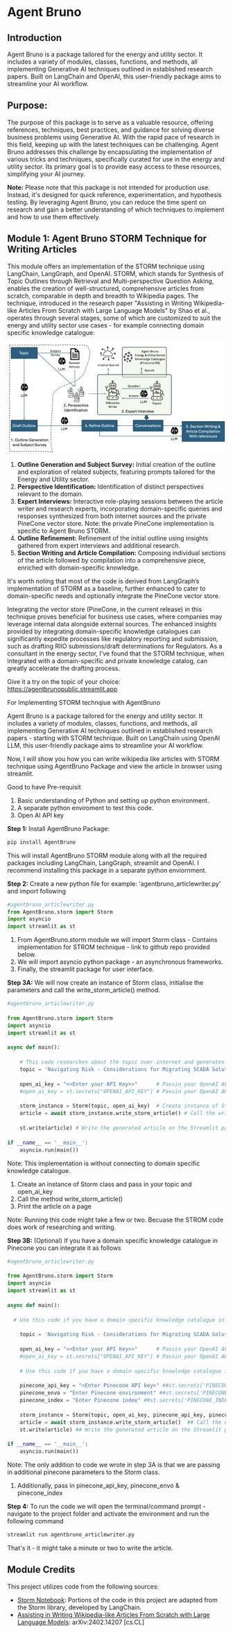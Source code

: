 # Agent Bruno

## Introduction

Agent Bruno is a package tailored for the energy and utility sector. It includes a variety of modules, classes, functions, and methods, all implementing Generative AI techniques outlined in established research papers. Built on LangChain and OpenAI, this user-friendly package aims to streamline your AI workflow.

## Purpose:

The purpose of this package is to serve as a valuable resource, offering references, techniques, best practices, and guidance for solving diverse business problems using Generative AI. With the rapid pace of research in this field, keeping up with the latest techniques can be challenging. Agent Bruno addresses this challenge by encapsulating the implementation of various tricks and techniques, specifically curated for use in the energy and utility sector. Its primary goal is to provide easy access to these resources, simplifying your AI journey.

**Note:**
Please note that this package is not intended for production use. Instead, it's designed for quick reference, experimentation, and hypothesis testing. By leveraging Agent Bruno, you can reduce the time spent on research and gain a better understanding of which techniques to implement and how to use them effectively.

## Module 1: Agent Bruno STORM Technique for Writing Articles

This module offers an implementation of the STORM technique using LangChain, LangGraph, and OpenAI. STORM, which stands for Synthesis of Topic Outlines through Retrieval and Multi-perspective Question Asking, enables the creation of well-structured, comprehensive articles from scratch, comparable in depth and breadth to Wikipedia pages.
The technique, introduced in the research paper "Assisting in Writing Wikipedia-like Articles From Scratch with Large Language Models" by Shao et al., operates through several stages, some of which are customized to suit the energy and utility sector use cases - for example connecting domain specific knowledge catalogue:

![Fig 1: Gen AI STORM Technique](STORM.png)

1. **Outline Generation and Subject Survey:** Initial creation of the outline and exploration of related subjects, featuring prompts tailored for the Energy and Utility sector.
2. **Perspective Identification:** Identification of distinct perspectives relevant to the domain.
3. **Expert Interviews:** Interactive role-playing sessions between the article writer and research experts, incorporating domain-specific queries and responses synthesized from both internet sources and the private PineCone vector store. Note: the private PineCone implementation is specific to Agent Bruno STORM.
4. **Outline Refinement:** Refinement of the initial outline using insights gathered from expert interviews and additional research.
5. **Section Writing and Article Compilation:** Composing individual sections of the article followed by compilation into a comprehensive piece, enriched with domain-specific knowledge.

It's worth noting that most of the code is derived from LangGraph’s implementation of STORM as a baseline, further enhanced to cater to domain-specific needs and optionally integrate the PineCone vector store.

Integrating the vector store (PineCone, in the current release) in this technique proves beneficial for business use cases, where companies may leverage internal data alongside external sources. The enhanced insights provided by integrating domain-specific knowledge catalogues can significantly expedite processes like regulatory reporting and submission, such as drafting RIIO submissions/draft determinations for Regulators. As a consultant in the energy sector, I've found that the STORM technique, when integrated with a domain-specific and private knowledge catalog, can greatly accelerate the drafting process.

Give it a try on the topic of your choice: https://agentbrunopublic.streamlit.app

For Implementing STORM technqiue with AgentBruno

Agent Bruno is a package tailored for the energy and utility sector. It includes a variety of modules, classes, functions, and methods, all implementing Generative AI techniques outlined in established research papers - starting with STORM technique. Built on LangChain using OpenAI LLM, this user-friendly package aims to streamline your AI workflow.

Now, I will show you how you can write wikipedia like articles with STORM technique using AgentBruno Package and view the article in browser using streamlit. 

Good to have Pre-requisit

1. Basic understanding of Python and setting up python environment.
2. A separate python enviroment to test this code.
3. Open AI API key

**Step 1:** Install AgentBruno Package: 

```bash
pip install AgentBruno
```

This will install AgentBruno STORM module along with all the required packages including LangChain, LangGraph, streamlit and OpenAI. I recommend installing this package in a separate python enviornment.

**Step 2:** Create a new python file for example: 'agentbruno_articlewriter.py' and import following

```python
#agentbruno_articlewriter.py
from AgentBruno.storm import Storm
import asyncio
import streamlit as st
```
1. From AgentBruno.storm module we will import Storm class - Contains implementation for STROM technique - link to github repo provided below.
2. We will import asyncio python package - an asynchronous frameworks.
3. Finally, the streamlit package for user interface.

**Step 3A:** We will now create an instance of Storm class,  initialise the parameters and call the write_storm_article() method. 
```python
#agentbruno_articlewriter.py

from AgentBruno.storm import Storm
import asyncio
import streamlit as st

async def main():    
    
    # This code researches about the topic over internet and generates an article. This code doesn't integrate with domain specific knowledge catalogue.    
    topic = 'Navigating Risk - Considerations for Migrating SCADA Solutions to the Cloud' # Your topic name

    open_ai_key = "<<Enter your API Key>>"      # Passin your OpenAI API key - you can directly passin the key
    #open_ai_key = st.secrets["OPENAI_API_KEY"] # Passin your OpenAI API key - you can pull it from the streamlit secrets folder
    
    storm_instance = Storm(topic, open_ai_key)  # Create instance of Storm class
    article = await storm_instance.write_storm_article() # Call the write_storm_article method to write the article.
    
    st.write(article) # Write the generated article on the Streamlit page.
    
if __name__ == '__main__':
    asyncio.run(main())

```
Note: This implementation is without connecting to domain specific knowledge catalogue.

1. Create an instance of Storm class and pass in your topic and open_ai_key
2. Call the method write_storm_article()
3. Print the article on a page

Note: Running this code might take a few or two. Becuase the STROM code does work of researching and writing.

**Step 3B:** (Optional) If you have a domain specific knowledge catalogue in Pinecone you can integrate it as follows

```python
#agentbruno_articlewriter.py

from AgentBruno.storm import Storm 
import asyncio
import streamlit as st

async def main():
    
  # Use this code if you have a domain specific knowledge catalogue in Pinecone. 

    topic = 'Navigating Risk - Considerations for Migrating SCADA Solutions to the Cloud' # Your topic name

    open_ai_key = "<<Enter your API Key>>"      # Passin your OpenAI API key - you can directly passin the key
    #open_ai_key = st.secrets["OPENAI_API_KEY"] # Passin your OpenAI API key - you can pull it from the streamlit secrets folder
    
    # Use this code if you have a domain specific knowledge catalogue in Pinecone. Uncomment below section of code.
    
    pinecone_api_key = "<Enter Pinecone API key>" ##st.secrets['PINECONE_API_KEY']
    pinecone_envo = "Enter Pinecone environment" ##st.secrets['PINECONE_ENV']
    pinecone_index = "Enter Pinecone index" ##st.secrets['PINECONE_INDEX']
    
    storm_instance = Storm(topic, open_ai_key, pinecone_api_key, pinecone_envo, pinecone_index) ## Create instance of Storm class
    article = await storm_instance.write_storm_article()  ## Call the write_storm_article method to write the article.
    st.write(article) ## Write the generated article on the Streamlit page.
    
if __name__ == '__main__':
    asyncio.run(main())
```

Note: The only addition to code we wrote in step 3A is that we are passing in additional pinecone parameters to the Storm class.

1. Additionally, pass in pinecone_api_key, pinecone_envo & pinecone_index

**Step 4:** To run the code we will open the terminal/command prompt - navigate to the project folder and activate the environment and run the following command

```python
streamlit run agentbruno_articlewriter.py
```

That's it - it might take a minute or two to write the article.

## Module Credits

This project utilizes code from the following sources:

- [Storm Notebook](https://github.com/langchain-ai/langgraph/blob/main/examples/storm/storm.ipynb): Portions of the code in this project are adapted from the Storm library, developed by LangChain.
- [Assisting in Writing Wikipedia-like Articles From Scratch with Large Language Models](https://arxiv.org/abs/2402.14207): arXiv:2402.14207 [cs.CL]
